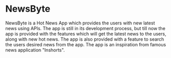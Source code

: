 # NewsByte
NewsByte is a Hot News App which provides the users with new latest news using APIs. The app is still in its development process, but till now the app is provided with the features which will get the latest news to the users, along with new hot news. The app is also provided with a feature to search the users desired news from the app. The app is an inspiration from famous news application "Inshorts".
